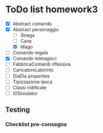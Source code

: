 # ToDo list homework3
- [x] Abstract comando
- [x] Abstract personaggio
	- [ ] Strega
	- [ ] Cane
	- [x] Mago
- [ ] Comando regala
- [x] Comando interagisci
- [ ] FabbricaComandi riflessiva
- [ ] CaricatoreLabirinto
- [ ] DiaDia properties
- [ ] Tipizzazione lasca
- [ ] Classi nidificate
- [ ] IOSimulator
 
## Testing

### Checklist pre-consegna

